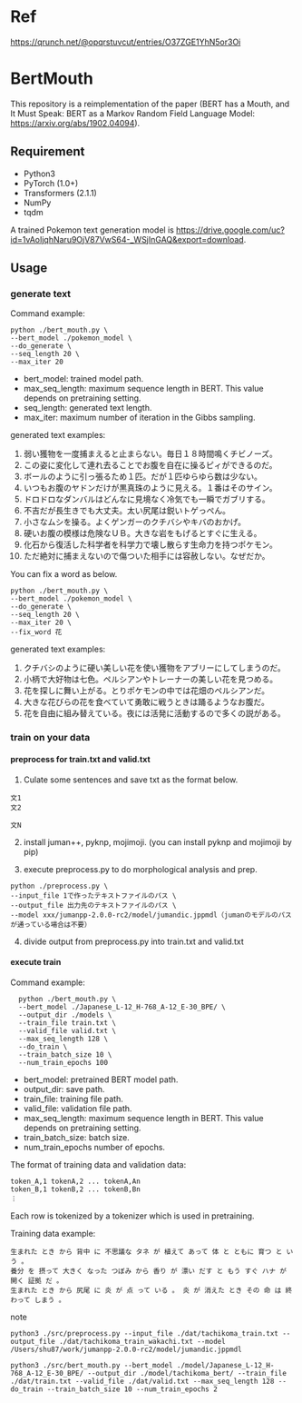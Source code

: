 # Ref
https://qrunch.net/@opqrstuvcut/entries/O37ZGE1YhN5or3Oi

# BertMouth
This repository is a reimplementation of the paper (BERT has a Mouth, and It Must Speak: BERT as a Markov Random Field Language Model: https://arxiv.org/abs/1902.04094).
                                      
## Requirement
- Python3
- PyTorch (1.0+)
- Transformers (2.1.1)
- NumPy
- tqdm 

A trained Pokemon text generation model is https://drive.google.com/uc?id=1vAoIjqhNaru9OjV87VwS64-_WSjInGAQ&export=download.
                                                                                                                                                                      
## Usage                                                                                                                                                                                                   
### generate text

Command example:
```
python ./bert_mouth.py \
--bert_model ./pokemon_model \
--do_generate \
--seq_length 20 \
--max_iter 20
```

- bert_model: trained model path.                                                                                                                                                                     
- max_seq_length: maximum sequence length in BERT. This value depends on pretraining setting. 
- seq_length: generated text length.
- max_iter: maximum number of iteration in the Gibbs sampling.

generated text examples:
1. 弱い獲物を一度捕まえると止まらない。毎日１８時間鳴くチビノーズ。
2. この姿に変化して連れ去ることでお腹を自在に操るピィができるのだ。
3. ボールのように引っ張るため１匹。だが１匹ゆらゆら数は少ない。
4. いつもお腹のヤドンだけが黒真珠のように見える。１番はそのサイン。
5. ドロドロなダンバルはどんなに見境なく冷気でも一瞬でガブリする。
6. 不吉だが長生きでも大丈夫。太い尻尾は鋭いトゲっぺん。
7. 小さなムシを操る。よくゲンガーのクチバシやキバのおかげ。
8. 硬いお腹の模様は危険なＵＢ。大きな岩をもげるとすぐに生える。
9. 化石から復活した科学者を科学力で壊し散らす生命力を持つポケモン。
10. ただ絶対に捕まえないので傷ついた相手には容赦しない。なぜだか。

You can fix a word as below.
```
python ./bert_mouth.py \
--bert_model ./pokemon_model \
--do_generate \
--seq_length 20 \
--max_iter 20 \
--fix_word 花
```

generated text examples:
1. クチバシのように硬い美しい花を使い獲物をアブリーにしてしまうのだ。
2. 小柄で大好物は七色。ペルシアンやトレーナーの美しい花を見つめる。
3. 花を探しに舞い上がる。とりポケモンの中では花畑のペルシアンだ。
4. 大きな花びらの花を食べていて勇敢に戦うときは踊るようなお腹だ。
5. 花を自由に組み替えている。夜には活発に活動するので多くの説がある。

### train on your data 
#### preprocess for train.txt and valid.txt
1. Culate some sentences and save txt as the format below.
```
文1  
文2  
  
文N
```  
2. install juman++, pyknp, mojimoji. 
(you can install pyknp and mojimoji by pip)

3. execute preprocess.py to do morphological analysis and prep.

```
python ./preprocess.py \
--input_file 1で作ったテキストファイルのパス \  
--output_file 出力先のテキストファイルのパス \  
--model xxx/jumanpp-2.0.0-rc2/model/jumandic.jppmdl（jumanのモデルのパスが通っている場合は不要）  
```

4. divide output from preprocess.py into train.txt and valid.txt

#### execute train

Command example:
```
  python ./bert_mouth.py \
  --bert_model ./Japanese_L-12_H-768_A-12_E-30_BPE/ \                                                                                                                                               
  --output_dir ./models \
  --train_file train.txt \
  --valid_file valid.txt \
  --max_seq_length 128 \
  --do_train \
  --train_batch_size 10 \
  --num_train_epochs 100
  ```

- bert_model: pretrained BERT model path.
- output_dir: save path.
- train_file: training file path.
- valid_file: validation file path.
- max_seq_length: maximum sequence length in BERT. This value depends on pretraining setting. 
- train_batch_size: batch size.
- num_train_epochs number of epochs.

The format of training data and validation data: 
```
token_A,1 tokenA,2 ... tokenA,An
token_B,1 tokenB,2 ... tokenB,Bn
︙
```
Each row is tokenized by a tokenizer which is used in pretraining.

Training data example:
```
生まれた とき から 背中 に 不思議な タネ が 植えて あって 体 と ともに 育つ と いう 。
養分 を 摂って 大きく なった つぼみ から 香り が 漂い だす と もう すぐ ハナ が 開く 証拠 だ 。
生まれた とき から 尻尾 に 炎 が 点 って いる 。 炎 が 消えた とき その 命 は 終わって しまう 。
```

note
```
python3 ./src/preprocess.py --input_file ./dat/tachikoma_train.txt --output_file ./dat/tachikoma_train_wakachi.txt --model /Users/shu87/work/jumanpp-2.0.0-rc2/model/jumandic.jppmdl
```

```
python3 ./src/bert_mouth.py --bert_model ./model/Japanese_L-12_H-768_A-12_E-30_BPE/ --output_dir ./model/tachikoma_bert/ --train_file ./dat/train.txt --valid_file ./dat/valid.txt --max_seq_length 128 --do_train --train_batch_size 10 --num_train_epochs 2
```